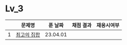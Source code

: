 # Lv_3

|     | 문제명                      | 푼 날짜  | 채점 결과 | 재응시여부 |
| :-: | --------------------------- | :------: | :-------: | :--------: |
|  1  | [최고의 집합](./bestSet.js) | 23.04.01 |
